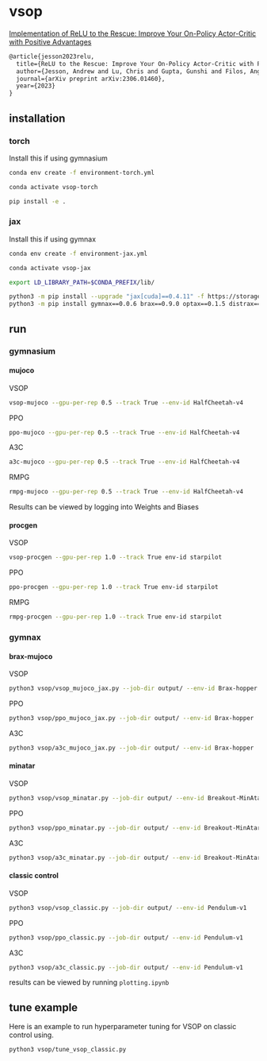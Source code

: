 # vsop

[Implementation of ReLU to the Rescue: Improve Your On-Policy Actor-Critic with Positive Advantages](https://arxiv.org/abs/2306.01460)

```.txt
@article{jesson2023relu,
  title={ReLU to the Rescue: Improve Your On-Policy Actor-Critic with Positive Advantages},
  author={Jesson, Andrew and Lu, Chris and Gupta, Gunshi and Filos, Angelos and Foerster, Jakob N. and Gal, Yarin},
  journal={arXiv preprint arXiv:2306.01460},
  year={2023}
}
```

## installation

### torch

Install this if using gymnasium

```.sh
conda env create -f environment-torch.yml

conda activate vsop-torch

pip install -e .
```

### jax

Install this if using gymnax

```.sh
conda env create -f environment-jax.yml

conda activate vsop-jax

export LD_LIBRARY_PATH=$CONDA_PREFIX/lib/

python3 -m pip install --upgrade "jax[cuda]==0.4.11" -f https://storage.googleapis.com/jax-releases/jax_cuda_releases.html
python3 -m pip install gymnax==0.0.6 brax==0.9.0 optax==0.1.5 distrax==0.1.2 dm-haiku==0.0.9 flax==0.6.10 mujoco==2.3.3 ray[tune]==2.4.0 bayesian-optimization==1.4.3 seaborn==0.12.2
```

## run

### gymnasium

#### mujoco

VSOP

```.sh
vsop-mujoco --gpu-per-rep 0.5 --track True --env-id HalfCheetah-v4
```

PPO

```.sh
ppo-mujoco --gpu-per-rep 0.5 --track True --env-id HalfCheetah-v4
```

A3C

```.sh
a3c-mujoco --gpu-per-rep 0.5 --track True --env-id HalfCheetah-v4
```

RMPG

```.sh
rmpg-mujoco --gpu-per-rep 0.5 --track True --env-id HalfCheetah-v4
```

Results can be viewed by logging into Weights and Biases

#### procgen

VSOP

```.sh
vsop-procgen --gpu-per-rep 1.0 --track True env-id starpilot
```

PPO

```.sh
ppo-procgen --gpu-per-rep 1.0 --track True env-id starpilot
```

RMPG

```.sh
rmpg-procgen --gpu-per-rep 1.0 --track True env-id starpilot
```

### gymnax

#### brax-mujoco

VSOP

```.sh
python3 vsop/vsop_mujoco_jax.py --job-dir output/ --env-id Brax-hopper
```

PPO

```.sh
python3 vsop/ppo_mujoco_jax.py --job-dir output/ --env-id Brax-hopper
```

A3C

```.sh
python3 vsop/a3c_mujoco_jax.py --job-dir output/ --env-id Brax-hopper
```

#### minatar

VSOP

```.sh
python3 vsop/vsop_minatar.py --job-dir output/ --env-id Breakout-MinAtar
```

PPO

```.sh
python3 vsop/ppo_minatar.py --job-dir output/ --env-id Breakout-MinAtar
```

A3C

```.sh
python3 vsop/a3c_minatar.py --job-dir output/ --env-id Breakout-MinAtar
```

#### classic control

VSOP

```.sh
python3 vsop/vsop_classic.py --job-dir output/ --env-id Pendulum-v1
```

PPO

```.sh
python3 vsop/ppo_classic.py --job-dir output/ --env-id Pendulum-v1
```

A3C

```.sh
python3 vsop/a3c_classic.py --job-dir output/ --env-id Pendulum-v1
```

results can be viewed by running `plotting.ipynb`

## tune example

Here is an example to run hyperparameter tuning for VSOP on classic control using.

```.sh
python3 vsop/tune_vsop_classic.py
```
